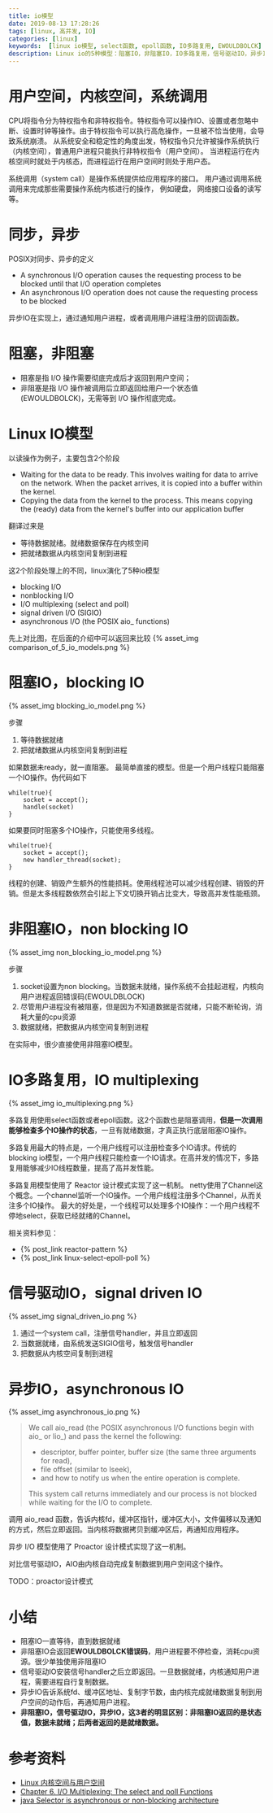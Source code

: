 ```yaml
---
title: io模型
date: 2019-08-13 17:28:26
tags: [linux, 高并发, IO]
categories: [linux] 
keywords:  [linux io模型, select函数, epoll函数, IO多路复用, EWOULDBOLCK]
description: Linux io的5种模型：阻塞IO，非阻塞IO，IO多路复用，信号驱动IO，异步IO。非阻塞IO返回EWOULDBOLCK错误码。IO多路复用使用select或者epoll函数。信号驱动IO安装信号处理器后立即返回。异步IO，数据就绪后由内核复制到用户空间。
---
```


# 用户空间，内核空间，系统调用

CPU将指令分为特权指令和非特权指令。特权指令可以操作IO、设置或者忽略中断、设置时钟等操作。由于特权指令可以执行高危操作，一旦被不恰当使用，会导致系统崩溃。
从系统安全和稳定性的角度出发，特权指令只允许被操作系统执行（内核空间），普通用户进程只能执行非特权指令（用户空间）。
当进程运行在内核空间时就处于内核态，而进程运行在用户空间时则处于用户态。

系统调用（system call）是操作系统提供给应用程序的接口。 用户通过调用系统调用来完成那些需要操作系统内核进行的操作， 例如硬盘， 网络接口设备的读写等。

# 同步，异步

POSIX对同步、异步的定义
- A synchronous I/O operation causes the requesting process to be blocked until that I/O operation completes
- An asynchronous I/O operation does not cause the requesting process to be blocked

异步IO在实现上，通过通知用户进程，或者调用用户进程注册的回调函数。

# 阻塞，非阻塞

- 阻塞是指 I/O 操作需要彻底完成后才返回到用户空间；
- 非阻塞是指 I/O 操作被调用后立即返回给用户一个状态值(EWOULDBOLCK)，无需等到 I/O 操作彻底完成。

# Linux IO模型

以读操作为例子，主要包含2个阶段
- Waiting for the data to be ready. This involves waiting for data to arrive on the network. When the packet arrives, it is copied into a buffer within the kernel.
- Copying the data from the kernel to the process. This means copying the (ready) data from the kernel's buffer into our application buffer

翻译过来是
- 等待数据就绪。就绪数据保存在内核空间
- 把就绪数据从内核空间复制到进程

这2个阶段处理上的不同，linux演化了5种io模型
- blocking I/O
- nonblocking I/O
- I/O multiplexing (select and poll)
- signal driven I/O (SIGIO)
- asynchronous I/O (the POSIX aio_ functions)
 
先上对比图，在后面的介绍中可以返回来比较
{% asset_img comparison_of_5_io_models.png %}

<!-- more -->

# 阻塞IO，blocking IO

{% asset_img blocking_io_model.png %}

步骤
1. 等待数据就绪
2. 把就绪数据从内核空间复制到进程

如果数据未ready，就一直阻塞。
最简单直接的模型。但是一个用户线程只能阻塞一个IO操作。伪代码如下
```
while(true){ 
    socket = accept(); 
    handle(socket) 
} 
```
如果要同时阻塞多个IO操作，只能使用多线程。
```
while(true){ 
    socket = accept(); 
    new handler_thread(socket); 
} 
```
线程的创建、销毁产生额外的性能损耗。使用线程池可以减少线程创建、销毁的开销。但是太多线程数依然会引起上下文切换开销占比变大，导致高并发性能瓶颈。

# 非阻塞IO，non blocking IO

{% asset_img non_blocking_io_model.png %}

步骤
1. socket设置为non blocking。当数据未就绪，操作系统不会挂起进程，内核向用户进程返回错误码(EWOULDBLOCK) 
2. 尽管用户进程没有被阻塞，但是因为不知道数据是否就绪，只能不断轮询，消耗大量的cpu资源
3. 数据就绪，把数据从内核空间复制到进程

在实际中，很少直接使用非阻塞IO模型。

# IO多路复用，IO multiplexing

{% asset_img io_multiplexing.png %}

多路复用使用select函数或者epoll函数。这2个函数也是阻塞调用，**但是一次调用能够检查多个IO操作的状态**，一旦有就绪数据，才真正执行底层阻塞IO操作。

多路复用最大的特点是，一个用户线程可以注册检查多个IO请求。传统的blocking io模型，一个用户线程只能检查一个IO请求。在高并发的情况下，多路复用能够减少IO线程数量，提高了高并发性能。

多路复用模型使用了 Reactor 设计模式实现了这一机制。
netty使用了Channel这个概念。一个channel监听一个IO操作。一个用户线程注册多个Channel，从而关注多个IO操作。 最大的好处是，一个线程可以处理多个IO操作：一个用户线程不停地select，获取已经就绪的Channel。

相关资料参见：
- {% post_link reactor-pattern %}
- {% post_link linux-select-epoll-poll %}

# 信号驱动IO，signal driven IO

{% asset_img signal_driven_io.png %}

1. 通过一个system call，注册信号handler，并且立即返回
2. 当数据就绪，由系统发送SIGIO信号，触发信号handler
3. 把数据从内核空间复制到进程


# 异步IO，asynchronous IO

{% asset_img asynchronous_io.png %}

>We call aio_read (the POSIX asynchronous I/O functions begin with aio_ or lio_) and pass the kernel the following:
>
>   - descriptor, buffer pointer, buffer size (the same three arguments for read),
>   - file offset (similar to lseek),
>   - and how to notify us when the entire operation is complete.
>
>This system call returns immediately and our process is not blocked while waiting for the I/O to complete.

调用 aio_read 函数，告诉内核fd，缓冲区指针，缓冲区大小，文件偏移以及通知的方式，然后立即返回。当内核将数据拷贝到缓冲区后，再通知应用程序。

异步 I/O 模型使用了 Proactor 设计模式实现了这一机制。

对比信号驱动IO，AIO由内核自动完成复制数据到用户空间这个操作。

TODO：proactor设计模式

# 小结

- 阻塞IO一直等待，直到数据就绪
- 非阻塞IO会返回**EWOULDBOLCK错误码**，用户进程要不停检查，消耗cpu资源。很少单独使用非阻塞IO
- 信号驱动IO安装信号handler之后立即返回。一旦数据就绪，内核通知用户进程，需要进程自行复制数据。
- 异步IO告诉系统fd、缓冲区地址、复制字节数，由内核完成就绪数据复制到用户空间的动作后，再通知用户进程。
- **非阻塞IO，信号驱动IO，异步IO，这3者的明显区别：非阻塞IO返回的是状态值，数据未就绪；后两者返回的是就绪数据。**

# 参考资料

- [Linux 内核空间与用户空间](https://www.cnblogs.com/sparkdev/p/8410350.html)
- [Chapter 6. I/O Multiplexing: The select and poll Functions](https://notes.shichao.io/unp/ch6/)
- [java Selector is asynchronous or non-blocking architecture](https://stackoverflow.com/questions/17615272/java-selector-is-asynchronous-or-non-blocking-architecture)
 

